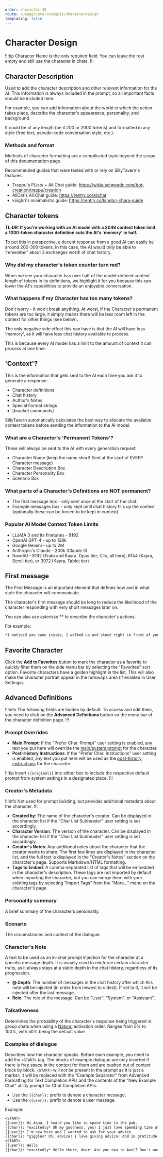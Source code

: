 ```yaml
---
order: character-10
route: /usage/core-concepts/characterdesign
templating: false
---
```


# Character Design

!!!tip
Character Name is the only required field. You can leave the rest empty and still use the character in chats.
!!!

## Character Description

Used to add the character description and other relevant information for the AI. This information is always included in the prompt, so all important facts should be included here.

For example, you can add information about the world in which the action takes place, describe the character's appearance, personality, and background.

It could be of any length (be it 200 or 2000 tokens) and formatted in any style (free text, pseudo-code conversation style, etc.).

### Methods and format

Methods of character formatting are a complicated topic beyond the scope of this documentation page.

Recommended guides that were tested with or rely on SillyTavern's features:

* Trappu's PLists + Ali:Chat guide: <https://wikia.schneedc.com/bot-creation/trappu/creation>
* AliCat's Ali:Chat guide: <https://rentry.co/alichat>
* kingbri's minimalistic guide: <https://rentry.co/kingbri-chara-guide>

## Character tokens

**TL;DR: If you're working with an AI model with a 2048 context token limit, a 1000-token character definition cuts the AI's 'memory' in half.**

To put this in perspective, a decent response from a good AI can easily be around 200-300 tokens. In this case, the AI would only be able to 'remember' about 3 exchanges worth of chat history.

### Why did my character's token counter turn red?

When we see your character has over half of the model-defined context length of tokens in its definitions, we highlight it for you because this can lower the AI's capabilities to provide an enjoyable conversation.

### What happens if my Character has too many tokens?

Don't worry - it won't break anything. At worst, if the Character's permanent tokens are too large, it simply means there will be less room left in the context for other things (see below).

The only negative side effect this can have is that the AI will have less 'memory', as it will have less chat history available to process.

This is because every AI model has a limit to the amount of context it can process at one time.

## 'Context'?

This is the information that gets sent to the AI each time you ask it to generate a response:

* Character definitions
* Chat history
* Author's Notes
* Special Format strings
* [bracket commands]

SillyTavern automatically calculates the best way to allocate the available context tokens before sending the information to the AI model.

### What are a Character's 'Permanent Tokens'?

These will always be sent to the AI with every generation request:

* Character Name (keep the name short! Sent at the start of EVERY Character message)
* Character Description Box
* Character Personality Box
* Scenario Box

### What parts of a Character's Definitions are NOT permanent?

* The first message box - only sent once at the start of the chat.
* Example messages box - only kept until chat history fills up the context (optionally these can be forced to be kept in context)

### Popular AI Model Context Token Limits

* LLaMA 3 and its finetunes - 8192
* OpenAI GPT-4 - up to 128k
* Google Gemini - up to 2M
* Anthropic's Claude - 200k (Claude 3)
* NovelAI - 8192 (Erato and Kayra, Opus tier; Clio, all tiers), 6144 (Kayra, Scroll tier), or 3072 (Kayra, Tablet tier)

## First message

The First Message is an important element that defines how and in what style the character will communicate.

The character's first message should be long to reduce the likelihood of the character responding with very short messages later on.

You can also use asterisks ** to describe the character's actions.

For example:

```txt
*I noticed you came inside, I walked up and stood right in front of you* Welcome. I'm glad to see you here. *I said with a toothy smug sunny smile looking you straight in the eye* What brings you...
```

## Favorite Character

Click the **<i class="fa-solid fa-star"></i> Add to Favorites** button to mark the character as a favorite to quickly filter them on the side menu bar by selecting the "Favorites" sort option. Favorite characters have a golden highlight in the list. This will also make the character portrait appear in the hotswaps area (if enabled in User Settings).

## Advanced Definitions

!!!info
The following fields are hidden by default. To access and edit them, you need to click on the **<i class="fa-solid fa-book"></i> Advanced Definitions** button on the menu bar of the character definition page.
!!!

### Prompt Overrides

* **Main Prompt**: If the "Prefer Char. Prompt" user setting is enabled, any text you put here will override the [main/system prompt](/Usage/Prompts/prompts.md#main-prompt-system-prompt) for the character.
* **Post-History Instructions**: If the "Prefer Char. Instructions" user setting is enabled, any text you put here will be used as the [post-history instructions](/Usage/Prompts/prompts.md#post-history-instructions) for the character.

!!!tip
Insert `{{original}}` into either box to include the respective default prompt from system settings in a designated place.
!!!

### Creator's Metadata

!!!info
Not used for prompt building, but provides additional metadata about the character.
!!!

* **Created by**: The name of the character's creator. Can be displayed in the character list if the "Char List Subheader" user setting is set accordingly.
* **Character Version**: The version of the character. Can be displayed in the character list if the "Char List Subheader" user setting is set accordingly.
* **Creator's Notes**: Any additional notes about the character that the creator wants to share. The first few lines are displayed in the character list, and the full text is displayed in the "Creator's Notes" section on the character's page. Supports Markdown/HTML formatting.
* **Tags to Embed**: A comma-separated list of tags that will be embedded in the character's description. These tags are not imported by default when importing the character, but you can merge them with your existing tags by selecting "Import Tags" from the "More..." menu on the character's page.

### Personality summary

A brief summary of the character's personality.

### Scenario

The circumstances and context of the dialogue.

### Character's Note

A text to be used as an in-chat prompt injection for the character at a specific message depth. It is usually used to reinforce certain character traits, as it always stays at a static depth in the chat history, regardless of its progression.

* **@ Depth**: The number of messages in the chat history after which this note will be injected (in order from newest to oldest). If set to 0, it will be injected after the last message.
* **Role**: The role of the message. Can be "User", "System", or "Assistant".

### Talkativeness

Determines the probability of the character's response being triggered in group chats when using a [Natural](/Usage/Characters/groupchats.md#natural-order) activation order. Ranges from 0% to 100%, with 50% being the default value.

### Examples of dialogue

Describes how the character speaks. Before each example, you need to add the `<START>` tag. The blocks of example dialogue are only inserted if there is free space in the context for them and are pushed out of context block by block. `<START>` will not be present in the prompt as it is just a marker; it will be replaced with the "Example Separator" from Advanced Formatting for Text Completion APIs and the contents of the "New Example Chat" utility prompt for Chat Completion APIs.

* Use the `{{char}}:` prefix to denote a character message.
* Use the `{{user}}:` prefix to denote a user message.

Example:

```txt
<START>
{{user}}: Hi Aqua, I heard you like to spend time in the pub.
{{char}}: *excitedly* Oh my goodness, yes! I just love spending time at the pub! It's so much fun to talk to all the adventurers and hear about their exciting adventures! And you are?
{{user}}: I'm new here and I wanted to ask for your advice.
{{char}}: *giggles* Oh, advice! I love giving advice! And in gratitude for that, treat me to a drink! *gives signals to the bartender*
<START>
{{user}}: Hello
{{char}}: *excitedly* Hello there, dear! Are you new to Axel? Don't worry, I, Aqua the goddess of water, am here to help you! Do you need any assistance? And may I say, I look simply radiant today! *strikes a pose and looks at you with puppy eyes*
```
